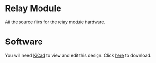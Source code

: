 # Relay Module

All the source files for the relay module hardware.

# Software 

You will need [KiCad](https://kicad.org) to view and edit this design. Click [here](https://www.kicad.org/download/) to download.
